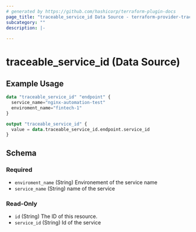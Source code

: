 ```yaml
---
# generated by https://github.com/hashicorp/terraform-plugin-docs
page_title: "traceable_service_id Data Source - terraform-provider-traceable"
subcategory: ""
description: |-
  
---
```


# traceable_service_id (Data Source)

## Example Usage

```terraform
data "traceable_service_id" "endpoint" {
  service_name="nginx-automation-test"
  enviroment_name="fintech-1"
}

output "traceable_service_id" {
  value = data.traceable_service_id.endpoint.service_id
}
```



<!-- schema generated by tfplugindocs -->
## Schema

### Required

- `enviroment_name` (String) Environement of the service name
- `service_name` (String) name of the service

### Read-Only

- `id` (String) The ID of this resource.
- `service_id` (String) Id of the service
